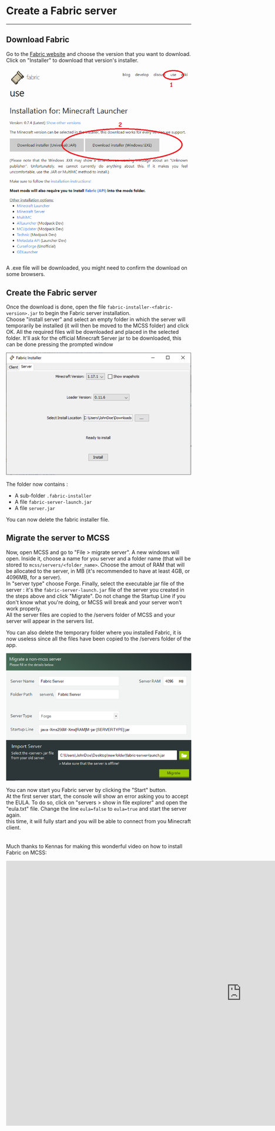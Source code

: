 # Create a Fabric server

---

## Download Fabric

Go to the [Fabric website](https://fabricmc.net/) and choose the version that you want to download. Click on "Installer" to download that version's installer.

![Fabric website](assets/screenshots/download_fabric.png)

A .exe file will be downloaded, you might need to confirm the download on some browsers.

## Create the Fabric server

Once the download is done, open the file `fabric-installer-<fabric-version>.jar` to begin the Fabric server installation. <br>
Choose "install server" and select an empty folder in which the server will temporarily be installed (it will then be moved to the MCSS folder) and click OK. All the required files will be downloaded and placed in the selected folder. It'll ask for the official Minecraft Server jar to be downloaded, this can be done pressing the prompted window

![The Fabric installer](assets/screenshots/install_fabric.png)

The folder now contains : 

*   A sub-folder `.fabric-installer`
*   A file `fabric-server-launch.jar`
*   A file `server.jar`

You can now delete the fabric installer file.

## Migrate the server to MCSS

Now, open MCSS and go to "File > migrate server". A new windows will open. Inside it, choose a name for you server and a folder name (that will be stored to `mcss/servers/<folder_name>`. Choose the amout of RAM that will be allocated to the server, in MB (it's recommended to have at least 4GB, or 4096MB, for a server).<br>
In "server type" choose Forge. Finally, select the executable jar file of the server : it's the `fabric-server-launch.jar` file of the server you created in the steps above and click "Migrate". Do not change the Startup Line if you don't know what you're doing, or MCSS will break and your server won't work properly.<br>
All the server files are copied to the /servers folder of MCSS and your server will appear in the servers list. <br>

You can also delete the temporary folder where you installed Fabric, it is now useless since all the files have been copied to the /servers folder of the app.

![server migration window](assets/screenshots/migrate_fabric.png)

You can now start you Fabric server by clicking the "Start" button. <br>
At the first server start, the console will show an error asking you to accept the EULA. To do so, click on "servers > show in file explorer" and open the "eula.txt" file. Change the line `eula=false` to `eula=true` and start the server again. <br>
this time, it will fully start and you will be able to connect from you Minecraft client. <br>
<br>
<br>
Much thanks to Kennas for making this wonderful video on how to install Fabric on MCSS:<br>
<iframe width="1280" height="720" src="https://www.youtube.com/embed/yHd5OAl8L9c" title="YouTube video player" frameborder="0" allow="accelerometer; autoplay; clipboard-write; encrypted-media; gyroscope; picture-in-picture" allowfullscreen></iframe>
<a href="https://www.youtube.com/embed/yHd5OAl8L9c" title="How to install Fabric on MC Server Soft [Windows 2021]"></a>
